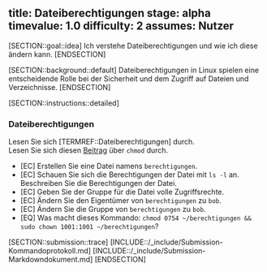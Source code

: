 title: Dateiberechtigungen
stage: alpha
timevalue: 1.0
difficulty: 2
assumes: Nutzer
---

[SECTION::goal::idea]
Ich verstehe Dateiberechtigungen und wie ich diese ändern kann.
[ENDSECTION]

[SECTION::background::default]
Dateiberechtigungen in Linux spielen eine entscheidende Rolle bei der Sicherheit und dem Zugriff auf Dateien und Verzeichnisse.
[ENDSECTION]

[SECTION::instructions::detailed]

### Dateiberechtigungen

Lesen Sie sich [TERMREF::Dateiberechtigungen] durch.  
Lesen Sie sich diesen [Beitrag](https://wiki.ubuntuusers.de/Rechte/) über `chmod` durch.

- [EC] Erstellen Sie eine Datei namens `berechtigungen`.
- [EC] Schauen Sie sich die Berechtigungen der Datei mit `ls -l` an. Beschreiben Sie die Berechtigungen der Datei.
- [EC] Geben Sie der Gruppe für die Datei volle Zugriffsrechte.
- [EC] Ändern Sie den Eigentümer von `berechtigungen` zu `bob`.
- [EC] Ändern Sie die Gruppe von `berechtigungen` zu `bob`.
- [EQ] Was macht dieses Kommando: `chmod 0754 ~/berechtigungen && sudo chown 1001:1001 ~/berechtigungen`?


[SECTION::submission::trace]
[INCLUDE::/_include/Submission-Kommandoprotokoll.md]
[INCLUDE::/_include/Submission-Markdowndokument.md]
[ENDSECTION]

